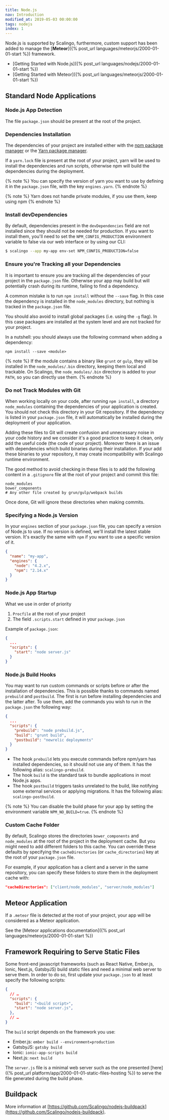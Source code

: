 ```yaml
---
title: Node.js
nav: Introduction
modified_at: 2019-05-03 00:00:00
tags: nodejs
index: 1
---
```


Node.js is supported by Scalingo, furthermore, custom support has been added to
manage the [__Meteor__]({% post_url
languages/meteorjs/2000-01-01-start %}) framework.

* [Getting Started with Node.js]({% post_url languages/nodejs/2000-01-01-start %})
* [Getting Started with Meteor]({% post_url languages/meteorjs/2000-01-01-start %})

## Standard Node Applications

### Node.js App Detection

The file `package.json` should be present at the root of the project.

### Dependencies Installation

The dependencies of your project are installed either with the [npm package
manager](https://www.npmjs.com/) or the [Yarn package
manager](https://yarnpkg.com/).

If a `yarn.lock` file is present at the root of your project, yarn will be used
to install the dependencies and run scripts, otherwise npm will build the
dependencies during the deployment.

{% note %}
  You can specify the version of yarn you want to use by defining it in the
  `package.json` file, with the key `engines.yarn`.
{% endnote %}

{% note %}
  Yarn does not handle private modules, if you use them, keep using npm
{% endnote %}

### Install devDependencies

By default, dependencies present in the `devDependencies` field are not
installed since they should not be needed for production. If you want to
install them, you'll need to set the `NPM_CONFIG_PRODUCTION` environment
variable to false via our web interface or by using our CLI:

```bash
$ scalingo --app my-app env-set NPM_CONFIG_PRODUCTION=false
```

### Ensure you're Tracking all your Dependencies

It is important to ensure you are tracking all the dependencies of your project
in the `package.json` file. Otherwise your app may build but will potentially
crash during its runtime, failing to find a dependency.

A common mistake is to run `npm install` without the `--save` flag. In this
case the dependency is installed in the `node_modules` directory, but nothing
is tracked in the `package.json` file.

You should also avoid to install global packages (i.e. using the `-g` flag). In
this case packages are installed at the system level and are not tracked for
your project.

In a nutshell: you should always use the following command when adding a
dependency:

```
npm install --save <module>
```

{% note %}
  If the module contains a binary like `grunt` or `gulp`, they will be
  installed in the `node_modules/.bin` directory, keeping them local and
  trackable. On Scalingo, the `node_modules/.bin` directory is added to your
  `PATH`, so you can directly use them.
{% endnote %}

### Do not Track Modules with Git

When working locally on your code, after running `npm install`, a directory
`node_modules` containing the dependencies of your application is created. You
should not check this directory in your Git repository. If the dependency is
listed in your `package.json` file, it will automatically be installed during
the deployment of your application.

Adding these files to Git will create confusion and unnecessary noise in your
code history and we consider it's a good practice to keep it clean, only add
the useful code (the code of your project). Moreover there is an issue with
dependencies which build binaries during their installation. If your add these
binaries to your repository, it may create incompatibility with Scalingo
runtime environment.

The good method to avoid checking in these files is to add the following
content in a `.gitignore` file at the root of your project and commit this
file:

```text
node_modules
bower_components
# Any other file created by grun/gulp/webpack builds
```

Once done, Git will ignore these directories when making commits.

### Specifying a Node.js Version

In your `engines` section of your `package.json` file, you can specify a
version of Node.js to use. If no version is defined, we'll install the latest
stable version. It's exactly the same with `npm` if you want to use a specific
version of it.

```json
{
  "name": "my-app",
  "engines": {
    "node": "4.2.x",
    "npm": "2.14.x"
  }
}
```

### Node.js App Startup

What we use in order of priority

1. `Procfile` at the root of your project
2. The field `.scripts.start` defined in your `package.json`

Example of `package.json`:

```json
{
  ...
  "scripts": {
    "start": "node server.js"
  }
}
```

### Node.js Build Hooks

You may want to run custom commands or scripts before or after the installation
of dependencies. This is possible thanks to commands named `prebuild` and
`postbuild`. The first is run before installing dependencies and the latter after.
To use them, add the commands you wish to run in the `package.json` the
following way:

```json
{
  ...
  "scripts": {
    "prebuild": "node prebuild.js",
    "build": "grunt build",
    "postbuild": "newrelic deployments"
  }
}
```

* The hook `prebuild` lets you execute commands before npm/yarn has installed
  dependencies, so it should not use any of them. It has the following alias:
  `scalingo-prebuild`.
* The hook `build` is the standard task to bundle applications in most Node.js
  apps.
* The hook `postbuild` triggers tasks unrelated to the build, like notifying
  some external services or applying migrations. It has the following alias:
  `scalingo-postbuild`.

{% note %}
You can disable the build phase for your app by setting the environment
variable `NPM_NO_BUILD=true`.
{% endnote %}

### Custom Cache Folder

By default, Scalingo stores the directories `bower_components` and `node_modules` at the root of the
project in the deployment
cache. But you might need to add different folders to this cache. You can override these defaults by
specifying the `cacheDirectories` (or `cache_directories`) key at the root of your `package.json`
file.

For example, if your application has a client and a server in the same repository, you can specify
these folders to store them in the deployment cache with:

```json
"cacheDirectories": ["client/node_modules", "server/node_modules"]
```

## Meteor Application

If a `.meteor` file is detected at the root of your project, your app will
be considered as a Meteor application.

See the [Meteor applications documentation]({% post_url
languages/meteorjs/2000-01-01-start %})

## Framework Requiring to Serve Static Files

Some front-end javascript frameworks (such as React Native, Ember.js, Ionic,
Next.js, GatsbyJS) build static files and need a minimal web server to serve
them. In order to do so, first update your `package.json` to at least 
specify the following scripts:

```json
{
  // …
  "scripts": {
    "build": "<build script>",
    "start": "node server.js",
  },
  // …
}
```

The `build` script depends on the framework you use:

- Ember.js: `ember build --environment=production`
- GatsbyJS: `gatsby build`
- Ionic: `ionic-app-scripts build`
- Next.js: `next build`

The `server.js` file is a minimal web server such as the one presented [here]({%
post_url platform/app/2000-01-01-static-files-hosting %}) to serve the file
generated during the build phase.

## Buildpack

More information at
[https://github.com/Scalingo/nodejs-buildpack](https://github.com/Scalingo/nodejs-buildpack).

